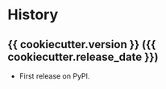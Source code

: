 # History

## {{ cookiecutter.version }} ({{ cookiecutter.release_date }})

- First release on PyPI.

